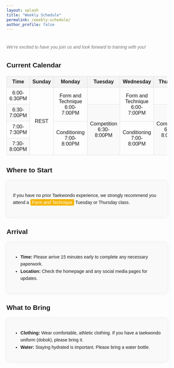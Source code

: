 ```yaml
---
layout: splash
title: "Weekly Schedule"
permalink: /weekly-schedule/
author_profile: false
---
```


<!-- {% include news-banner.html %} -->

<p class="note"><br>We’re excited to have you join us and look forward to training with you!<br></p>

## Current Calendar

<table>
  <thead>
    <tr>
      <th style="width: 10%;">Time</th>
      <th style="width: 12.86%;">Sunday</th>
      <th style="width: 12.86%;">Monday</th>
      <th style="width: 12.86%;">Tuesday</th>
      <th style="width: 12.86%;">Wednesday</th>
      <th style="width: 12.86%;">Thursday</th>
      <th style="width: 12.86%;">Friday</th>
      <th style="width: 12.86%;">Saturday</th>
    </tr>
  </thead>
  <tbody>
    <tr>
      <td>6:00-6:30PM</td>
      <td rowspan="4">REST</td>
      <td rowspan="2">Form and Technique<br>6:00-7:00PM</td>
      <td></td>
      <td rowspan="2">Form and Technique<br>6:00-7:00PM</td>
      <td></td>
      <td rowspan="4">REST</td>
      <td rowspan="4">Competition<br><strong>9:30AM-12:00PM</strong></td>
    </tr>
    <tr>
      <td>6:30-7:00PM</td>
      <td rowspan="3">Competition<br>6:30-8:00PM</td>
      <td rowspan="3">Competition<br>6:30-8:00PM</td>
    </tr>
    <tr>
      <td>7:00-7:30PM</td>
      <td rowspan="2">Conditioning<br>7:00-8:00PM</td>
      <td rowspan="2">Conditioning<br>7:00-8:00PM</td>
    </tr>
    <tr>
      <td>7:30-8:00PM</td>
    </tr>
  </tbody>
</table>

<style>
  table {
    width: 100%;
    border-collapse: collapse;
    margin: 1em 0;
    table-layout: auto; /* Adjust the table layout to auto */
  }

  th, td {
    border: 1px solid #ddd;
    padding: 8px;
    text-align: center;
  }

  th {
    background-color: #f4f4f4;
  }

  tr:nth-child(even) {
    background-color: #f9f9f9;
  }

  tr:hover {
    background-color: #f1f1f1;
  }

  body {
      font-family: Arial, sans-serif;
      line-height: 1.6;
      margin: 20px;
  }
  .content {
      /* max-width: 800px; */
      margin: auto;
      padding: 20px;
      background: #f9f9f9;
      border-radius: 8px;
      box-shadow: 0 0 10px rgba(0, 0, 0, 0.1);
  }
  /* h3 {
      color: #333;
      border-bottom: 2px solid #f4b400;
      padding-bottom: 10px;
  } */
  .highlight {
      background: #f4b400;
      color: #fff;
      padding: 2px 5px;
      border-radius: 3px;
  }
  /* ul {
      list-style-type: none;
      padding: 0;
  }
  li {
      margin-bottom: 10px;
      padding: 10px;
      background: #fff;
      border-left: 4px solid #f4b400;
      border-radius: 5px;
  } */
  .note {
      font-style: italic;
      color: #777;
  }
</style>

## Where to Start
<div class="content">
  <p>If you have no prior Taekwondo experience, we strongly recommend you attend a <span class="highlight">Form and Technique</span> Tuesday or Thursday class.</p>
</div>

## Arrival
<div class="content">
  <ul>
      <li><strong>Time:</strong> Please arrive 15 minutes early to complete any necessary paperwork.</li>
      <li><strong>Location:</strong> Check the homepage and any social media pages for updates.</li>
  </ul>
</div>

## What to Bring
<div class="content">
  <ul>
      <li><strong>Clothing:</strong> Wear comfortable, athletic clothing. If you have a taekwondo uniform (dobok), please bring it.</li>
      <li><strong>Water:</strong> Staying hydrated is important. Please bring a water bottle.</li>
  </ul>
</div>
